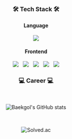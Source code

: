

<h3 align="center">🛠 Tech Stack 🛠</h3>

<h4 align="center">Language</h4>

<p align="center">
  <img src="https://img.shields.io/badge/Python-3776AB?style=flat-square&logo=Python&logoColor=white" />
 
</p>

<h4 align="center">Frontend</h4>

<p align="center">
  <img src="https://img.shields.io/badge/HTML-E34F26?style=flat-square&logo=HTML5&logoColor=white" /> &nbsp
  <img src="https://img.shields.io/badge/CSS-1572B6?style=flat-square&logo=CSS3&logoColor=white" /> &nbsp
  <img src="https://img.shields.io/badge/JavaScript-F7DF1E?style=flat-square&logo=JavaScript&logoColor=white" /> &nbsp
  <img src="https://img.shields.io/badge/Vue.js-4FC08D?style=flat-square&logo=Vue.js&logoColor=white" /> &nbsp
  <img src="https://img.shields.io/badge/Vuetify-1867C0?style=flat-square&logo=Vuetify&logoColor=white" />
</p>



<h3 align="center">💻 Career 💻</h3>
<br/>

<p align="center">
  <img src="https://github-readme-stats.vercel.app/api?username=Baekgol&show_icons=true&theme=gruvbox" alt="Baekgol's GitHub stats" />
</p>
<br/>

<p align="center">
  <img src="http://mazassumnida.wtf/api/v2/generate_badge?boj=changu18" alt="Solved.ac" />
</p>

